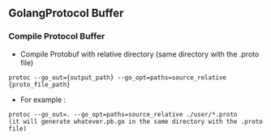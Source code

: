 ## GolangProtocol Buffer

### Compile Protocol Buffer
- Compile Protobuf with relative directory (same directory with the .proto file)
```
protoc --go_out={output_path} --go_opt=paths=source_relative {proto_file_path}
```

- For example : 
```
protoc --go_out=. --go_opt=paths=source_relative ./user/*.proto
(it will generate whatever.pb.go in the same directory with the .proto file)
```
